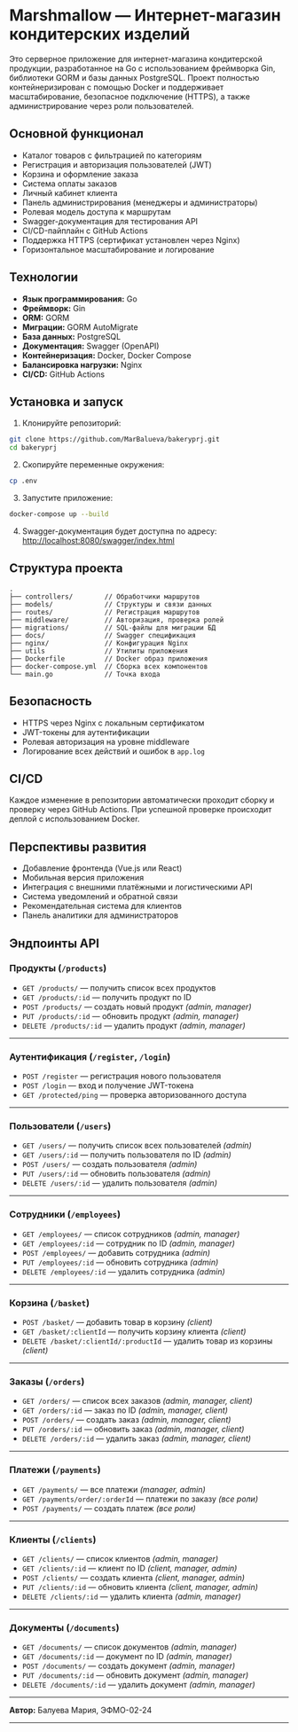 # Marshmallow — Интернет-магазин кондитерских изделий

Это серверное приложение для интернет-магазина кондитерской продукции, разработанное на Go с использованием фреймворка Gin, библиотеки GORM и базы данных PostgreSQL. Проект полностью контейнеризирован с помощью Docker и поддерживает масштабирование, безопасное подключение (HTTPS), а также администрирование через роли пользователей.

## Основной функционал

* Каталог товаров с фильтрацией по категориям
* Регистрация и авторизация пользователей (JWT)
* Корзина и оформление заказа
* Система оплаты заказов
* Личный кабинет клиента
* Панель администрирования (менеджеры и администраторы)
* Ролевая модель доступа к маршрутам
* Swagger-документация для тестирования API
* CI/CD-пайплайн с GitHub Actions
* Поддержка HTTPS (сертификат установлен через Nginx)
* Горизонтальное масштабирование и логирование

## Технологии

* **Язык программирования:** Go
* **Фреймворк:** Gin
* **ORM:** GORM
* **Миграции:** GORM AutoMigrate
* **База данных:** PostgreSQL
* **Документация:** Swagger (OpenAPI)
* **Контейнеризация:** Docker, Docker Compose
* **Балансировка нагрузки:** Nginx
* **CI/CD:** GitHub Actions

## Установка и запуск

1. Клонируйте репозиторий:

```bash
git clone https://github.com/MarBalueva/bakeryprj.git
cd bakeryprj
```

2. Скопируйте переменные окружения:

```bash
cp .env
```

3. Запустите приложение:

```bash
docker-compose up --build
```

4. Swagger-документация будет доступна по адресу:
   [http://localhost:8080/swagger/index.html](http://localhost:8080/swagger/index.html)

## Структура проекта

```
.
├── controllers/        // Обработчики маршрутов
├── models/             // Структуры и связи данных
├── routes/             // Регистрация маршрутов
├── middleware/         // Авторизация, проверка ролей
├── migrations/         // SQL-файлы для миграции БД
├── docs/               // Swagger спецификация
├── nginx/              // Конфигурация Nginx
├── utils               // Утилиты приложения
├── Dockerfile          // Docker образ приложения
├── docker-compose.yml  // Сборка всех компонентов
└── main.go             // Точка входа
```

## Безопасность

* HTTPS через Nginx с локальным сертификатом
* JWT-токены для аутентификации
* Ролевая авторизация на уровне middleware
* Логирование всех действий и ошибок в `app.log`

## CI/CD

Каждое изменение в репозитории автоматически проходит сборку и проверку через GitHub Actions. При успешной проверке происходит деплой с использованием Docker.

## Перспективы развития

* Добавление фронтенда (Vue.js или React)
* Мобильная версия приложения
* Интеграция с внешними платёжными и логистическими API
* Система уведомлений и обратной связи
* Рекомендательная система для клиентов
* Панель аналитики для администраторов

## Эндпоинты API

### Продукты (`/products`)

* `GET /products/` — получить список всех продуктов
* `GET /products/:id` — получить продукт по ID
* `POST /products/` — создать новый продукт *(admin, manager)*
* `PUT /products/:id` — обновить продукт *(admin, manager)*
* `DELETE /products/:id` — удалить продукт *(admin, manager)*

---

### Аутентификация (`/register`, `/login`)

* `POST /register` — регистрация нового пользователя
* `POST /login` — вход и получение JWT-токена
* `GET /protected/ping` — проверка авторизованного доступа

---

### Пользователи (`/users`)

* `GET /users/` — получить список всех пользователей *(admin)*
* `GET /users/:id` — получить пользователя по ID *(admin)*
* `POST /users/` — создать пользователя *(admin)*
* `PUT /users/:id` — обновить пользователя *(admin)*
* `DELETE /users/:id` — удалить пользователя *(admin)*

---

### Сотрудники (`/employees`)

* `GET /employees/` — список сотрудников *(admin, manager)*
* `GET /employees/:id` — сотрудник по ID *(admin, manager)*
* `POST /employees/` — добавить сотрудника *(admin)*
* `PUT /employees/:id` — обновить сотрудника *(admin)*
* `DELETE /employees/:id` — удалить сотрудника *(admin)*

---

### Корзина (`/basket`)

* `POST /basket/` — добавить товар в корзину *(client)*
* `GET /basket/:clientId` — получить корзину клиента *(client)*
* `DELETE /basket/:clientId/:productId` — удалить товар из корзины *(client)*

---

### Заказы (`/orders`)

* `GET /orders/` — список всех заказов *(admin, manager, client)*
* `GET /orders/:id` — заказ по ID *(admin, manager, client)*
* `POST /orders/` — создать заказ *(admin, manager, client)*
* `PUT /orders/:id` — обновить заказ *(admin, manager, client)*
* `DELETE /orders/:id` — удалить заказ *(admin, manager, client)*

---

### Платежи (`/payments`)

* `GET /payments/` — все платежи *(manager, admin)*
* `GET /payments/order/:orderId` — платежи по заказу *(все роли)*
* `POST /payments/` — создать платеж *(все роли)*

---

### Клиенты (`/clients`)

* `GET /clients/` — список клиентов *(admin, manager)*
* `GET /clients/:id` — клиент по ID *(client, manager, admin)*
* `POST /clients/` — создать клиента *(client, manager, admin)*
* `PUT /clients/:id` — обновить клиента *(client, manager, admin)*
* `DELETE /clients/:id` — удалить клиента *(admin, manager)*

---

### Документы (`/documents`)

* `GET /documents/` — список документов *(admin, manager)*
* `GET /documents/:id` — документ по ID *(admin, manager)*
* `POST /documents/` — создать документ *(admin, manager)*
* `PUT /documents/:id` — обновить документ *(admin, manager)*
* `DELETE /documents/:id` — удалить документ *(admin, manager)*

---

**Автор:** Балуева Мария, ЭФМО-02-24

---